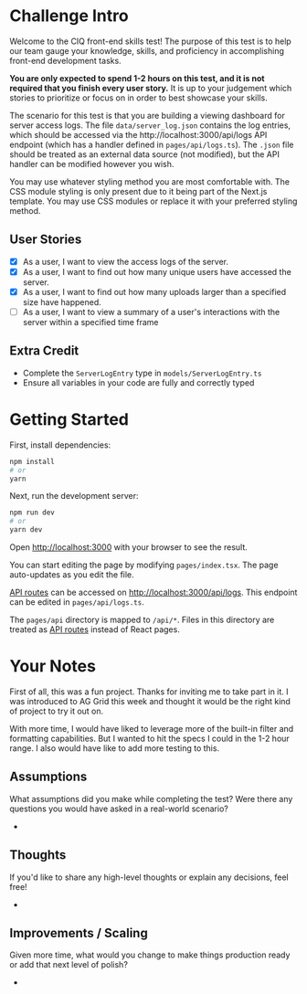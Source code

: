 # Challenge Intro

Welcome to the CIQ front-end skills test! The purpose of this test is to help our team gauge your knowledge, skills, and proficiency in accomplishing front-end development tasks.

**You are only expected to spend 1-2 hours on this test, and it is not required that you finish every user story.** It is up to your judgement which stories to prioritize or focus on in order to best showcase your skills.

The scenario for this test is that you are building a viewing dashboard for server access logs. The file `data/server_log.json` contains the log entries, which should be accessed via the http://localhost:3000/api/logs API endpoint (which has a handler defined in `pages/api/logs.ts`). The `.json` file should be treated as an external data source (not modified), but the API handler can be modified however you wish.

You may use whatever styling method you are most comfortable with. The CSS module styling is only present due to it being part of the Next.js template. You may use CSS modules or replace it with your preferred styling method.

## User Stories

- [x] As a user, I want to view the access logs of the server.
- [x] As a user, I want to find out how many unique users have accessed the server.
- [x] As a user, I want to find out how many uploads larger than a specified size have happened.
- [ ] As a user, I want to view a summary of a user's interactions with the server within a specified time frame

## Extra Credit

- Complete the `ServerLogEntry` type in `models/ServerLogEntry.ts`
- Ensure all variables in your code are fully and correctly typed

# Getting Started

First, install dependencies:

```bash
npm install
# or
yarn
```

Next, run the development server:

```bash
npm run dev
# or
yarn dev
```

Open [http://localhost:3000](http://localhost:3000) with your browser to see the result.

You can start editing the page by modifying `pages/index.tsx`. The page auto-updates as you edit the file.

[API routes](https://nextjs.org/docs/api-routes/introduction) can be accessed on [http://localhost:3000/api/logs](http://localhost:3000/api/logs). This endpoint can be edited in `pages/api/logs.ts`.

The `pages/api` directory is mapped to `/api/*`. Files in this directory are treated as [API routes](https://nextjs.org/docs/api-routes/introduction) instead of React pages.

# Your Notes

<!-- This space is intended for you to provide some insight into your thought process and approach. -->

First of all, this was a fun project. Thanks for inviting me to take part in it. I was introduced to AG Grid this week and thought it would be the right kind of project to try it out on.

With more time, I would have liked to leverage more of the built-in filter and formatting capabilities. But I wanted to hit the specs I could in the 1-2 hour range. I also would have like to add more testing to this.

## Assumptions

What assumptions did you make while completing the test? Were there any questions you would have asked in a real-world scenario?

-

## Thoughts

If you'd like to share any high-level thoughts or explain any decisions, feel free!

-

## Improvements / Scaling

Given more time, what would you change to make things production ready or add that next level of polish?

-
